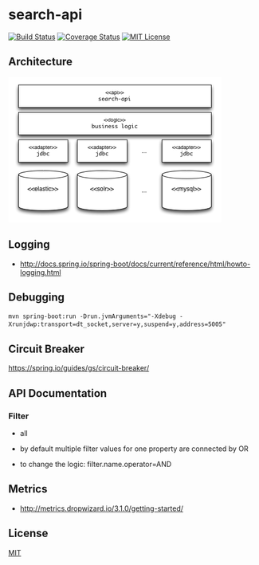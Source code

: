 # search-api

[![Build Status](https://travis-ci.org/tblsoft/search-api.svg?branch=master)](https://travis-ci.org/tblsoft/search-api)
[![Coverage Status](https://coveralls.io/repos/github/tblsoft/search-api/badge.svg?branch=master)](https://coveralls.io/github/tblsoft/search-api?branch=master)
[![MIT License](https://img.shields.io/npm/l/check-dependencies.svg?style=flat-square)](http://opensource.org/licenses/MIT)

        
## Architecture
![Search API Architecture](/doc/images/architecture-search-api.png)

## Logging
- http://docs.spring.io/spring-boot/docs/current/reference/html/howto-logging.html


## Debugging

```
mvn spring-boot:run -Drun.jvmArguments="-Xdebug -Xrunjdwp:transport=dt_socket,server=y,suspend=y,address=5005"
```
        
## Circuit Breaker
https://spring.io/guides/gs/circuit-breaker/
        
## API Documentation
### Filter
- all 

- by default multiple filter values for one property are connected by OR
- to change the logic: filter.name.operator=AND



## Metrics
- http://metrics.dropwizard.io/3.1.0/getting-started/





## License
[MIT](https://github.com/tblsoft/search-api/blob/master/LICENSE)